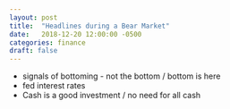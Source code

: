 ```yaml
---
layout: post
title:  "Headlines during a Bear Market"
date:   2018-12-20 12:00:00 -0500
categories: finance
draft: false
---
```




- signals of bottoming - not the bottom / bottom is here
- fed interest rates 
- Cash is a good investment / no need for all cash 
